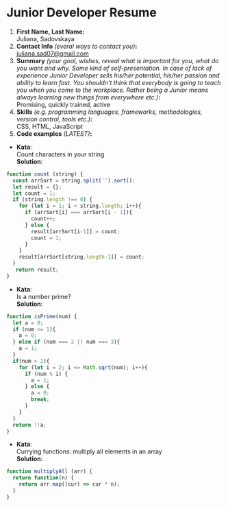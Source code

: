 
# Junior Developer Resume

1. **First Name, Last Name:**  
Juliana, Sadovskaya
2. **Contact Info** *(everal ways to contact you)***:**  
juliana.sad07@gmail.com
3. **Summary** *(your goal, wishes, reveal what is important for you, what do you want and why. Some kind of self-presentation. In case of lack of experience  Junior Developer sells his/her potential, his/her passion and ability to learn fast. You shouldn't think that everybody is going to teach you when you come to the workplace. Rather being a Junior means always learning new things from everywhere etc.)***:**  
Promising, quickly trained, active
4. **Skills** *(e.g. programming languages, frameworks, methodologies, version control, tools etc.)***:**  
CSS, HTML, JavaScript
5. **Code examples** *(LATEST)***:**  


* **Kata**:  
Count characters in your string  
**Solution**:  
```javascript
function count (string) {  
  const arrSort = string.split('').sort();
  let result = {};
  let count = 1;
  if (string.length !== 0) {
    for (let i = 1; i < string.length; i++){
      if (arrSort[i] === arrSort[i - 1]){
        count++;
      } else {
        result[arrSort[i-1]] = count;
        count = 1;
      }
    }
    result[arrSort[string.length-1]] = count;
  }
   return result;
}
```

* **Kata**:  
Is a number prime?  
**Solution**:  
```javascript
function isPrime(num) {
  let a = 0;
  if (num <= 1){
    a = 0;
  } else if (num === 2 || num === 3){
    a = 1;
  } 
  if(num > 2){
    for (let i = 2; i <= Math.sqrt(num); i++){
      if (num % i) {
        a = 1;
      } else {
        a = 0;
        break;
      }
    }
  } 
  return !!a;
}
```

* **Kata**:  
Currying functions: multiply all elements in an array  
**Solution**:  
```javascript	
function multiplyAll (arr) {
  return function(n) {
    return arr.map((cur) => cur * n);
  }
}
```
